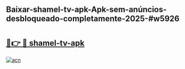 ## Baixar-shamel-tv-apk-Apk-sem-anúncios-desbloqueado-completamente-2025-#w5926

# <h2><a href="https://ainizakaria.my?title=shamel-tv-apk&ref=20M">🔗👉 🔴 shamel-tv-apk</a></h2>

[![acn](https://github.com/user-attachments/assets/0f9c940e-d8b0-45ae-aac7-cd30a18b3e1c)](https://ainizakaria.my?title=shamel-tv-apk&ref=20M)


